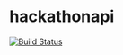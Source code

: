 # hackathonapi

[![Build Status](https://travis-ci.org/cedest/hackathonapi.svg?branch=master)](https://travis-ci.org/cedest/hackathonapi)
